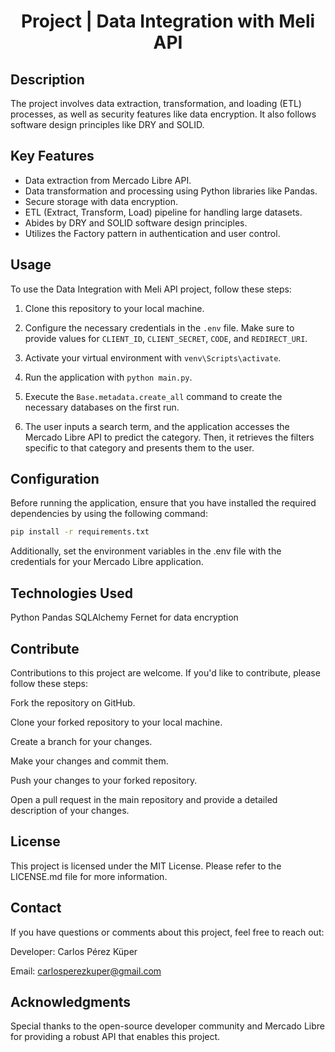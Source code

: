 <h1 align="center"> Project | Data Integration with Meli API </h1>

## Description

The project involves data extraction, transformation, and loading (ETL) processes, as well as security features like data encryption. It also follows software design principles like DRY and SOLID.

## Key Features

- Data extraction from Mercado Libre API.
- Data transformation and processing using Python libraries like Pandas.
- Secure storage with data encryption.
- ETL (Extract, Transform, Load) pipeline for handling large datasets.
- Abides by DRY and SOLID software design principles.
- Utilizes the Factory pattern in authentication and user control.

## Usage

To use the Data Integration with Meli API project, follow these steps:

1. Clone this repository to your local machine.

2. Configure the necessary credentials in the `.env` file. Make sure to provide values for `CLIENT_ID`, `CLIENT_SECRET`, `CODE`, and `REDIRECT_URI`.

3. Activate your virtual environment with `venv\Scripts\activate`.

4. Run the application with `python main.py`.

5. Execute the `Base.metadata.create_all` command to create the necessary databases on the first run.

6. The user inputs a search term, and the application accesses the Mercado Libre API to predict the category. Then, it retrieves the filters specific to that category and presents them to the user.

## Configuration

Before running the application, ensure that you have installed the required dependencies by using the following command:

```bash
pip install -r requirements.txt
```

Additionally, set the environment variables in the .env file with the credentials for your Mercado Libre application.

## Technologies Used
Python
Pandas
SQLAlchemy
Fernet for data encryption

## Contribute
Contributions to this project are welcome. If you'd like to contribute, please follow these steps:

Fork the repository on GitHub.

Clone your forked repository to your local machine.

Create a branch for your changes.

Make your changes and commit them.

Push your changes to your forked repository.

Open a pull request in the main repository and provide a detailed description of your changes.

## License
This project is licensed under the MIT License. Please refer to the LICENSE.md file for more information.

## Contact
If you have questions or comments about this project, feel free to reach out:

Developer: Carlos Pérez Küper

Email: carlosperezkuper@gmail.com

## Acknowledgments
Special thanks to the open-source developer community and Mercado Libre for providing a robust API that enables this project.
